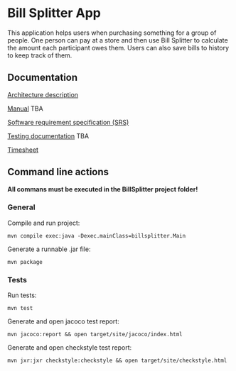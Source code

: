 # Bill Splitter App
This application helps users when purchasing something for a group of people. One person can pay at a store and then use Bill Splitter to calculate the amount each participant owes them. Users can also save bills to history to keep track of them.
## Documentation

[Architecture description](documentation/architecture.md)

[Manual](documentation/manual.md) TBA

[Software requirement specification (SRS)](documentation/srs.md)

[Testing documentation](documentation/testing.md) TBA

[Timesheet](documentation/timesheet.md)

## Command line actions
**All commans must be executed in the BillSplitter project folder!**
### General
Compile and run project:
```
mvn compile exec:java -Dexec.mainClass=billsplitter.Main
```
Generate a runnable .jar file:
```
mvn package
```
### Tests
Run tests:
```
mvn test
```
Generate and open jacoco test report:
```
mvn jacoco:report && open target/site/jacoco/index.html
```
Generate and open checkstyle test report:
```
mvn jxr:jxr checkstyle:checkstyle && open target/site/checkstyle.html

